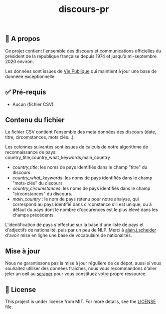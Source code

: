 <div align="center" id="top"> 


  <!-- <a href="https://{{app_url}}.netlify.app">Demo</a> -->
</div>

<h1 align="center">discours-pr</h1>

<br>

## :dart: A propos ##

Ce projet contient l'ensemble des discours et communications officielles du président de la république française depuis 1974 et jusqu'à mi-septembre 2020 environ.

Les données sont issues de [Vie Publique](http://vie-publique.fr) qui maintient à jour une base de donnéee exceptionnelle.

## :white_check_mark: Pré-requis ##

- Aucun (fichier CSV)

## Contenu du fichier ##

Le fichier CSV contient l'ensemble des meta données des discours (date, titre, circomstances, mots clés...). 

Les colonnes suivantes sont issues de calculs de notre algorithme de reconnaissance de pays:
country_title,country_what_keywords,main_country
- _country_title_: les noms de pays identifiés dans le champ "titre" du discours
- _country_what_keywords_: les noms de pays identifiés dans le champ "mots-clés" du discours
- _country_circumstances_: les noms de pays identifiés dans le champ "circonstances" du discours.
- _main_country_ : le nom de pays retenu pour notre analyse, qui correspond au pays identifié dans circonstance s'il est unique, ou à défaut du pays dont le nombre d'occurences est le plus élevé dans les champs précédents.

L'identification de pays s'effectue sur la base d'une liste de pays et d'adjectifs de nationalité, puis par un peu de NLP. Merci à [alain.j.scheider](http://alain.j.schneider.free.fr/pays.htm) d'avoir mise en ligne une base de vocabulaire de nationalités.


## Mise à jour ##

Nous ne garantissons pas la mise à jour régulière de ce dépot, aussi si vous souhaitez utiliser des données fraiches, nous vous recommandons d'aller jeter un oeil au [scraper](https://github.com/datapolitics/scraper-vie-publique) pour vous constituez votre propre ressource.

## :memo: License ##

This project is under license from MIT. For more details, see the [LICENSE](LICENSE.md) file.
